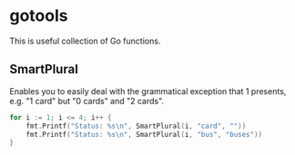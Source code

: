 # gotools

This is useful collection of Go functions.

## SmartPlural

Enables you to easily deal with the grammatical exception that 1 presents, e.g. "1 card" but "0 cards" and "2 cards".

```go
for i := 1; i <= 4; i++ {
	fmt.Printf("Status: %s\n", SmartPlural(i, "card", ""))
	fmt.Printf("Status: %s\n", SmartPlural(i, "bus", "buses"))
}
```